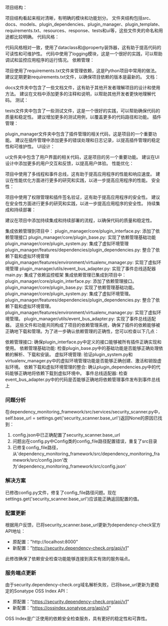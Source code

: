 项目结构：

项目结构看起来相对清晰，有明确的模块和功能划分。
文件夹结构包括src、docs、models、plugin_dependencies、plugin_manager、plugin_template、requirements.txt、resources、response、tests和ui等，这些文件夹的命名和用途都比较明确。
代码风格：

代码风格相对一致，使用了dataclass和@property装饰器，这有助于提高代码的可读性和可维护性。
代码中使用了logging模块，这是一个很好的实践，可以帮助调试和监控应用程序的运行情况。
依赖管理：

项目使用了requirements.txt文件来管理依赖，这是Python项目中常用的做法。
建议定期更新requirements.txt文件，以确保项目依赖的版本是最新的。
文档：

docs文件夹中包含了一些文档文件，这有助于其他开发者理解项目的设计和使用方法。
建议在文档中添加更多的注释和说明，以帮助其他开发者更快地理解代码。
测试：

tests文件夹中包含了一些测试文件，这是一个很好的实践，可以帮助确保代码的质量和稳定性。
建议增加更多的测试用例，以覆盖更多的代码路径和功能。
插件管理：

plugin_manager文件夹中包含了插件管理的相关代码，这是项目的一个重要功能。
建议在插件管理中添加更多的错误处理和日志记录，以提高插件管理的稳定性和可维护性。
UI设计：

ui文件夹中包含了用户界面的相关代码，这是项目的另一个重要功能。
建议在UI设计中添加更多的用户交互和反馈，以提高用户体验。
性能优化：

项目中使用了多线程和事件总线，这有助于提高应用程序的性能和响应速度。
建议在性能优化方面进行更多的研究和实践，以进一步提高应用程序的性能。
安全性：

项目中使用了权限管理和插件签名验证，这有助于提高应用程序的安全性。
建议在安全性方面进行更多的研究和实践，以进一步提高应用程序的安全性。
持续集成和持续部署：

建议在项目中添加持续集成和持续部署的流程，以确保代码的质量和稳定性。

集成依赖管理到项目中：
plugin_manager/core/plugin_interface.py: 添加了依赖管理接口
plugin_manager/core/plugin_base.py: 实现了依赖管理基础功能
plugin_manager/core/plugin_system.py: 集成了虚拟环境管理
plugin_manager/features/dependencies/plugin_dependencies.py: 整合了依赖下载和虚拟环境管理
plugin_manager/features/environment/virtualenv_manager.py: 实现了虚拟环境管理
plugin_manager/utils/event_bus_adapter.py: 实现了事件总线适配器
main.py: 集成了依赖监控框架
集成依赖管理已集成到项目中：
plugin_manager/core/plugin_interface.py: 添加了依赖管理接口。
plugin_manager/core/plugin_base.py: 实现了依赖管理基础功能。
plugin_manager/core/plugin_system.py: 集成了虚拟环境管理。
plugin_manager/features/dependencies/plugin_dependencies.py: 整合了依赖下载和虚拟环境管理。
plugin_manager/features/environment/virtualenv_manager.py: 实现了虚拟环境管理。
plugin_manager/utils/event_bus_adapter.py: 实现了事件总线适配器。
这些文件和功能共同构成了项目的依赖管理系统，确保了插件的依赖能够被正确地下载和管理。为了进一步确认依赖管理的正确性，您可以检查以下几点：

依赖管理接口: 确保plugin_interface.py中定义的接口能够被所有插件正确实现和使用。
依赖管理基础功能: 检查plugin_base.py中的基础功能是否能够正确处理依赖的解析、下载和安装。
虚拟环境管理: 验证plugin_system.py和virtualenv_manager.py中的虚拟环境管理功能是否能够正确创建、激活和销毁虚拟环境。
依赖下载和虚拟环境管理的整合: 确认plugin_dependencies.py中的代码能够正确地将依赖下载到虚拟环境中。
事件总线适配器: 检查event_bus_adapter.py中的代码是否能够正确地将依赖管理事件发布到事件总线上

### 问题分析

在dependency_monitoring_framework/src/services/security_scanner.py中，self.base_url = settings.get('security_scanner.base_url')返回None的原因已找到：

1. config.json中已正确配置了security_scanner.base_url
2. 问题出在config.py中Config类的config_file路径配置错误，重复了src目录
3. 已修复config_file路径，从'dependency_monitoring_framework/src/dependency_monitoring_framework/src/config.json'改为'dependency_monitoring_framework/src/config.json'

### 解决方案

已修改config.py文件，修复了config_file路径问题。现在settings.get('security_scanner.base_url')应该能正确返回配置的值。

### 配置更新

根据用户反馈，已将security_scanner.base_url更新为dependency-check官方API地址：
- 原配置："http://localhost:8000"
- 新配置："https://security.dependency-check.org/api/v1"

此修改确保了依赖安全检查功能能够连接到真实有效的服务端点。

### 服务端点更新

由于security.dependency-check.org域名解析失败，已将base_url更新为更稳定的Sonatype OSS Index API：
- 原配置："https://security.dependency-check.org/api/v1"
- 新配置："https://ossindex.sonatype.org/api/v3"

OSS Index是广泛使用的依赖安全检查服务，具有更好的稳定性和可靠性。
